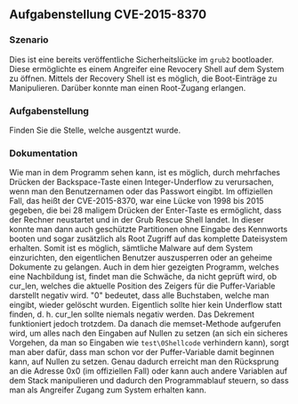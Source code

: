 ## Aufgabenstellung CVE-2015-8370

### Szenario

Dies ist eine bereits veröffentliche Sicherheitslücke im `grub2` bootloader. 
Diese ermöglichte es einem Angreifer eine Revocery Shell auf dem System zu
öffnen. Mittels der Recovery Shell ist es möglich, die Boot-Einträge zu 
Manipulieren. Darüber konnte man einen Root-Zugang erlangen.

### Aufgabenstellung

Finden Sie die Stelle, welche ausgentzt wurde.

### Dokumentation
Wie man in dem Programm sehen kann, ist es möglich, durch mehrfaches Drücken
der Backspace-Taste einen Integer-Underflow zu verursachen, wenn man den
Benutzernamen oder das Passwort eingibt. Im offiziellen Fall, das heißt der
CVE-2015-8370, war eine Lücke von 1998 bis 2015 gegeben, die bei 28 maligem
Drücken der Enter-Taste es ermöglicht, dass der Rechner neustartet und in
der Grub Rescue Shell landet. In dieser konnte man dann auch geschützte
Partitionen ohne Eingabe des Kennworts booten und sogar zusätzlich als Root
Zugriff auf das komplette Dateisystem erhalten. Somit ist es möglich, sämtliche
Malware auf dem System einzurichten, den eigentlichen Benutzer auszusperren
oder an geheime Dokumente zu gelangen. Auch in dem hier gezeigten Programm,
welches eine Nachbildung ist, findet man die Schwäche, da nicht geprüft wird,
ob cur_len, welches die aktuelle Position des Zeigers für die Puffer-Variable
darstellt negativ wird. "0" bedeutet, dass alle Buchstaben, welche man eingibt,
wieder gelöscht wurden. Eigentlich sollte hier kein Underflow statt finden,
d. h. cur_len sollte niemals negativ werden. Das Dekrement funktioniert jedoch
trotzdem. Da danach die memset-Methode aufgerufen wird, um alles nach den Eingaben
auf Nullen zu setzen (an sich ein sicheres Vorgehen, da man so Eingaben wie
`test\0Shellcode` verhindern kann), sorgt man aber dafür, dass man schon vor der
Puffer-Variable damit beginnen kann, auf Nullen zu setzen. Genau dadurch erreicht man
den Rücksprung an die Adresse 0x0 (im offiziellen Fall) oder kann auch andere
Variablen auf dem Stack manipulieren und dadurch den Programmablauf steuern, so
dass man als Angreifer Zugang zum System erhalten kann.

